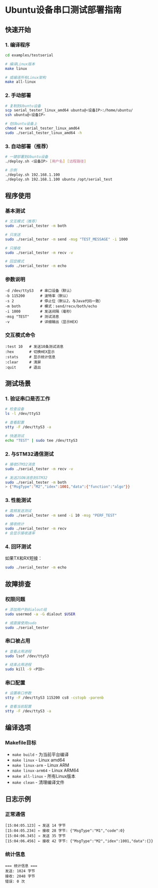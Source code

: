 # Ubuntu设备串口测试部署指南

## 快速开始

### 1. 编译程序
```bash
cd examples/testserial

# 编译Linux版本
make linux

# 或编译所有Linux架构
make all-linux
```

### 2. 手动部署
```bash
# 复制到Ubuntu设备
scp serial_tester_linux_amd64 ubuntu@<设备IP>:/home/ubuntu/
ssh ubuntu@<设备IP>

# 在Ubuntu设备上
chmod +x serial_tester_linux_amd64
sudo ./serial_tester_linux_amd64 -h
```

### 3. 自动部署（推荐）
```bash
# 一键部署到Ubuntu设备
./deploy.sh <设备IP> [用户名] [远程路径]

# 示例
./deploy.sh 192.168.1.100
./deploy.sh 192.168.1.100 ubuntu /opt/serial_test
```

## 程序使用

### 基本测试
```bash
# 交互模式（推荐）
sudo ./serial_tester -m both

# 只发送
sudo ./serial_tester -m send -msg "TEST_MESSAGE" -i 1000

# 只接收
sudo ./serial_tester -m recv -v

# 回显模式
sudo ./serial_tester -m echo
```

### 参数说明
```
-d /dev/ttyS3   # 串口设备（默认）
-b 115200       # 波特率（默认）
-s 2            # 停止位（默认2，与Java代码一致）
-m both         # 模式：send/recv/both/echo
-i 1000         # 发送间隔（毫秒）
-msg "TEST"     # 测试消息
-v              # 详细输出（显示HEX）
```

### 交互模式命令
```
:test 10   # 发送10条测试消息
:hex       # 切换HEX显示
:stats     # 显示统计信息
:clear     # 清屏
:quit      # 退出
```

## 测试场景

### 1. 验证串口是否工作
```bash
# 检查设备
ls -l /dev/ttyS3

# 查看配置
stty -F /dev/ttyS3 -a

# 快速测试
echo "TEST" | sudo tee /dev/ttyS3
```

### 2. 与STM32通信测试
```bash
# 接收STM32消息
sudo ./serial_tester -m recv -v

# 发送JSON消息到STM32
sudo ./serial_tester -m both
> {"MsgType":"M2","idex":1001,"data":{"function":"algo"}}
```

### 3. 性能测试
```bash
# 高频发送测试
sudo ./serial_tester -m send -i 10 -msg "PERF_TEST"

# 接收统计
sudo ./serial_tester -m recv
# 会显示接收速率
```

### 4. 回环测试
如果TX和RX短接：
```bash
sudo ./serial_tester -m echo
```

## 故障排查

### 权限问题
```bash
# 添加用户到dialout组
sudo usermod -a -G dialout $USER

# 或直接使用sudo
sudo ./serial_tester
```

### 串口被占用
```bash
# 查看占用进程
sudo lsof /dev/ttyS3

# 结束占用进程
sudo kill -9 <PID>
```

### 串口配置
```bash
# 设置串口参数
stty -F /dev/ttyS3 115200 cs8 -cstopb -parenb

# 查看当前配置
stty -F /dev/ttyS3 -a
```

## 编译选项

### Makefile目标
- `make build` - 为当前平台编译
- `make linux` - Linux amd64
- `make linux-arm` - Linux ARM
- `make linux-arm64` - Linux ARM64
- `make all-linux` - 所有Linux版本
- `make clean` - 清理编译文件

## 日志示例

### 正常通信
```
[15:04:05.123] → 发送 14 字节
[15:04:05.234] ← 接收 28 字节: {"MsgType":"M1","code":0}
[15:04:06.345] → 发送 35 字节
[15:04:06.456] ← 接收 42 字节: {"MsgType":"M2","idex":1001,"data":{}}
```

### 统计信息
```
=== 统计信息 ===
发送: 1024 字节
接收: 2048 字节
错误: 0 次
```